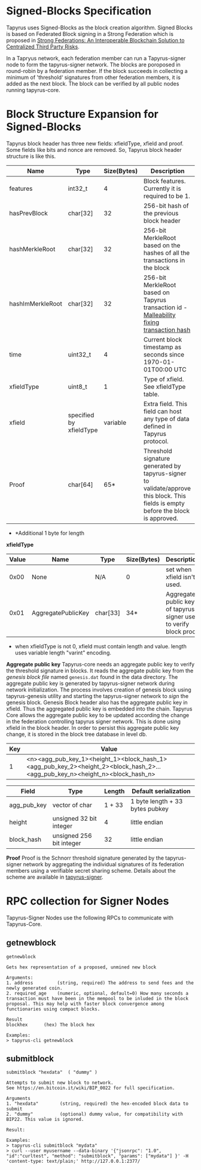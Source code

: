 Signed-Blocks Specification
===========================

Tapyrus uses Signed-Blocks as the block creation algorithm. Signed Blocks is based on Federated Block signing in a Strong Federation which is proposed in [Strong Federations: An Interoperable Blockchain Solution to Centralized Third Party Risks](https://arxiv.org/pdf/1612.05491v2.pdf).

In a Tapryus network, each federation member can run a Tapyrus-signer node to form the tapyrus-signer network. The blocks are poroposed in round-robin by a federation member. If the block succeeds in collecting a minimum of 'threshold‘ signatures from other federation members, it is added as the next block. The block can be verified by all public nodes running tapyrus-core.

Block Structure Expansion for Signed-Blocks
===========================================

Tapyrus block header has three new fields: xfieldType, xfield and proof. Some fields like bits and nonce are removed. So, Tapyrus block header structure is like this.

 Name | Type | Size(Bytes) | Description
------|------|-------------|-------------
features | int32_t | 4 | Block features. Currently it is required to be 1.
hasPrevBlock | char\[32\] | 32 | 256-bit hash of the previous block header
hashMerkleRoot | char\[32\] | 32 | 256-bit MerkleRoot based on the hashes of all the transactions in the block
hashImMerkleRoot | char\[32\] | 32 | 256-bit MerkleRoot based on Tapyrus transaction id -  [Malleability fixing transaction hash](doc/fix_transaction_malleability.md)
time | uint32_t | 4 | Current block timestamp as seconds since 1970-01-01T00:00 UTC
xfieldType| uint8_t | 1 | Type of xfield. See xfieldType table.
xfield| specified by xfieldType | variable | Extra field. This field can host any type of data defined in Tapyrus protocol.
Proof | char[64] | 65* | Threshold signature generated by tapyrus-signer to validate/approve this block. This fields is empty before the block is approved.

* *Additional 1 byte for length

**xfieldType**

Value | Name|Type|Size(Bytes)|Description
------|-----|----|-----------|------------
0x00 | None | N/A | 0 | set when xfield isn't used.
0x01 | AggregatePublicKey | char[33] | 34* | Aggregate public key of tapyrus-signer used to verify block proof.

* when xfieldType is not 0, xfield must contain length and value. length uses variable length "varint" encoding.

**Aggregate public key**
Tapyrus-core needs an aggregate public key to verify the threshold signature in blocks. 
It reads the aggregate public key from the *genesis block file* named `genesis.dat` found in the data directory. 
The aggregate public key is generated by tapyrus-signer network during network initialization. 
The process involves creation of genesis block using tapyrus-genesis utility and 
starting the tapyrus-signer network to *sign* the genesis block. 
Genesis Block header also has the aggregate public key in xfield. Thus the aggregated public key is embedded into the chain. Tapyrus Core allows the aggregate public key to be updated according the change in the federation controlling tapyrus signer network. This is done using xfield in the block header. In order to persist this aggregate public key change, it is stored in the block tree database in level db.

| Key  | Value |
|------|-------|
| 1     | \<n\>\<agg_pub_key_1\>\<height_1\>\<block_hash_1\>\<agg_pub_key_2\>\<height_2\>\<block_hash_2\>...\<agg_pub_key_n\>\<height_n\>\<block_hash_n\>|

| Field  | Type | Length | Default serialization |
|--------|------|--------|------------|
|agg_pub_key| vector of char | 1 + 33 | 1 byte length + 33 bytes pubkey |
|height | unsigned 32 bit integer| 4 | little endian |
|block_hash | unsigned 256 bit integer | 32 | little endian |

**Proof**
Proof is the Schnorr threshold signature generated by the tapyrus-signer network by aggregating the individual signatures of its federation members using a verifiable secret sharing scheme. Details about the scheme are available in [tapyrus-signer](https://github.com/chaintope/tapyrus-signer).

RPC collection for Signer Nodes
===============================

Tapyrus-Signer Nodes use the following RPCs to communicate with Tapyrus-Core.

## getnewblock

```
getnewblock

Gets hex representation of a proposed, unmined new block

Arguments:
1. address         (string, required) The address to send fees and the newly generated coin.
2. required_age    (numeric, optional, default=0) How many seconds a transaction must have been in the mempool to be inluded in the block proposal. This may help with faster block convergence among functionaries using compact blocks.

Result
blockhex      (hex) The block hex

Examples:
> tapyrus-cli getnewblock
```


## submitblock


```
submitblock "hexdata"  ( "dummy" )

Attempts to submit new block to network.
See https://en.bitcoin.it/wiki/BIP_0022 for full specification.

Arguments
1. "hexdata"        (string, required) the hex-encoded block data to submit
2. "dummy"          (optional) dummy value, for compatibility with BIP22. This value is ignored.

Result:

Examples:
> tapyrus-cli submitblock "mydata"
> curl --user myusername --data-binary '{"jsonrpc": "1.0", "id":"curltest", "method": "submitblock", "params": ["mydata"] }' -H 'content-type: text/plain;' http://127.0.0.1:2377/
```
